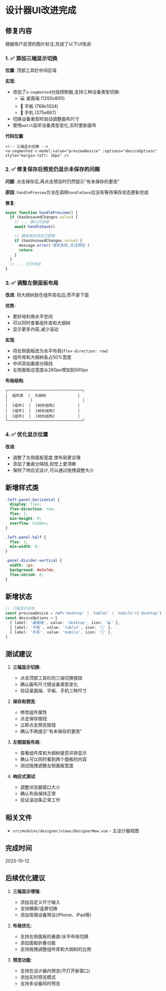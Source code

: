 # 设计器UI改进完成

## 修复内容

根据用户反馈的图片标注,完成了以下UI改进:

### 1. ✅ 添加三端显示切换

**位置**: 顶部工具栏中间区域

**实现**:

- 添加了`a-segmented`分段控制器,支持三种设备类型切换:
  - 💻 桌面端 (1200x800)
  - 📱 平板 (768x1024)
  - 📱 手机 (375x667)
- 切换设备类型时自动调整画布尺寸
- 使用`watch`监听设备类型变化,实时更新画布

**代码位置**:

```vue
<!-- 三端显示切换 -->
<a-segmented v-model:value="previewDevice" :options="deviceOptions" style="margin-left: 16px" />
```

### 2. ✅ 修复保存后预览仍显示未保存的问题

**问题**: 点击保存后,再点击预览时仍然提示"有未保存的更改"

**原因**: `handlePreview`方法在调用`handleSave`后没有等待保存状态更新完成

**修复**:

```typescript
async function handlePreview() {
  if (hasUnsavedChanges.value) {
    // ... 确认对话框
    await handleSave()

    // 确保保存状态已更新
    if (hasUnsavedChanges.value) {
      message.error('保存失败,无法预览')
      return
    }
  }
  // ... 打开预览
}
```

### 3. ✅ 调整左侧面板布局

**改进**: 将大纲树放在组件库右边,而不是下面

**优势**:

- 更好地利用水平空间
- 可以同时查看组件库和大纲树
- 显示更多内容,减少滚动

**实现**:

- 将左侧面板改为水平布局(`flex-direction: row`)
- 组件库和大纲树各占50%宽度
- 中间添加垂直分隔线
- 左侧面板总宽度从280px增加到560px

**布局结构**:

```
┌─────────────────────────────────┐
│  组件库  │  大纲树              │
│          │                      │
│  [组件]  │  [树形结构]          │
│  [组件]  │  [树形结构]          │
│  [组件]  │  [树形结构]          │
└─────────────────────────────────┘
```

### 4. ✅ 优化显示位置

**改进**:

- 调整了左侧面板宽度,使布局更合理
- 添加了垂直分隔线,视觉上更清晰
- 保持了响应式设计,可以通过拖拽调整大小

## 新增样式类

```css
.left-panel-horizontal {
  display: flex;
  flex-direction: row;
  flex: 1;
  min-height: 0;
  overflow: hidden;
}

.left-panel-half {
  flex: 1;
  min-width: 0;
}

.panel-divider-vertical {
  width: 1px;
  background: #e5e7eb;
  flex-shrink: 0;
}
```

## 新增状态

```typescript
// 三端显示状态
const previewDevice = ref<'desktop' | 'tablet' | 'mobile'>('desktop')
const deviceOptions = [
  { label: '桌面端', value: 'desktop', icon: '💻' },
  { label: '平板', value: 'tablet', icon: '📱' },
  { label: '手机', value: 'mobile', icon: '📱' },
]
```

## 测试建议

1. **三端显示切换**:

   - 点击顶部工具栏的三端切换按钮
   - 确认画布尺寸随设备类型变化
   - 验证桌面端、平板、手机三种尺寸

2. **保存和预览**:

   - 修改组件属性
   - 点击保存按钮
   - 立即点击预览按钮
   - 确认不再提示"有未保存的更改"

3. **左侧面板布局**:

   - 查看组件库和大纲树是否并排显示
   - 确认可以同时看到两个面板的内容
   - 测试拖拽调整左侧面板宽度

4. **响应式测试**:
   - 调整浏览器窗口大小
   - 确认布局保持正常
   - 验证滚动条正常工作

## 相关文件

- `src/modules/designer/views/DesignerNew.vue` - 主设计器视图

## 完成时间

2025-10-12

## 后续优化建议

1. **三端显示增强**:

   - 添加自定义尺寸输入
   - 支持横屏/竖屏切换
   - 添加常用设备预设(iPhone、iPad等)

2. **布局优化**:

   - 支持左侧面板的垂直/水平布局切换
   - 添加面板折叠功能
   - 支持拖拽调整组件库和大纲树的比例

3. **预览功能**:
   - 支持在设计器内预览(不打开新窗口)
   - 添加实时预览模式
   - 支持多设备同时预览
